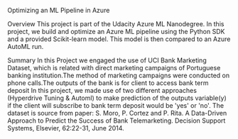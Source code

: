 Optimizing an ML Pipeline in Azure
 
Overview
This project is part of the Udacity Azure ML Nanodegree. In this project, we build and optimize an Azure ML pipeline using the Python SDK 
and a provided Scikit-learn model. This model is then compared to an Azure AutoML run.

Summary
In this Project we engaged the use of UCI Bank Marketing Dataset, which is related with direct marketing campaigns of Portuguese banking 
institution.The method of marketing campaigns were conducted on phone calls.The outputs of the bank is for client to access bank term deposit
In this project, we made use of two different approaches (Hyperdrive Tuning & Automl) to make prediction of the outputs variable(y) if the 
client will subscribe to bank term deposit would be 'yes' or 'no'.  The dataset is source from paper: S. Moro, P. Cortez and P. Rita. A 
Data-Driven Approach to Predict the Success of Bank Telemarketing. Decision Support Systems, Elsevier, 62:22-31, June 2014.



